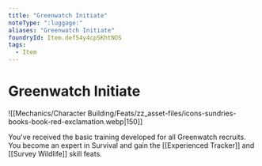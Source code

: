 ```yaml
---
title: "Greenwatch Initiate"
noteType: ":luggage:"
aliases: "Greenwatch Initiate"
foundryId: Item.def54y4cpSKhtNOS
tags:
  - Item
---
```


# Greenwatch Initiate
![[Mechanics/Character Building/Feats/zz_asset-files/icons-sundries-books-book-red-exclamation.webp|150]]

You've received the basic training developed for all Greenwatch recruits. You become an expert in Survival and gain the [[Experienced Tracker]] and [[Survey Wildlife]] skill feats.
